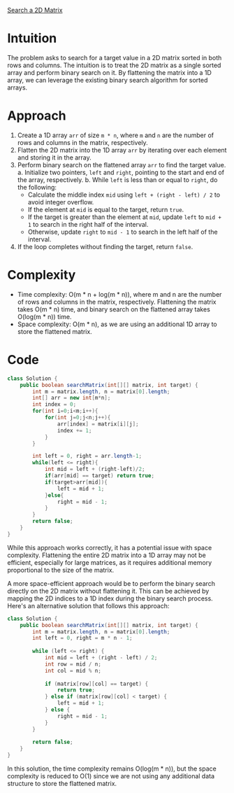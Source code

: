[Search a 2D Matrix](https://leetcode.com/problems/search-a-2d-matrix/description/)

# Intuition
The problem asks to search for a target value in a 2D matrix sorted in both rows and columns. The intuition is to treat the 2D matrix as a single sorted array and perform binary search on it. By flattening the matrix into a 1D array, we can leverage the existing binary search algorithm for sorted arrays.

# Approach
1. Create a 1D array `arr` of size `m * n`, where `m` and `n` are the number of rows and columns in the matrix, respectively.
2. Flatten the 2D matrix into the 1D array `arr` by iterating over each element and storing it in the array.
3. Perform binary search on the flattened array `arr` to find the target value.
   a. Initialize two pointers, `left` and `right`, pointing to the start and end of the array, respectively.
   b. While `left` is less than or equal to `right`, do the following:
      - Calculate the middle index `mid` using `left + (right - left) / 2` to avoid integer overflow.
      - If the element at `mid` is equal to the target, return `true`.
      - If the target is greater than the element at `mid`, update `left` to `mid + 1` to search in the right half of the interval.
      - Otherwise, update `right` to `mid - 1` to search in the left half of the interval.
4. If the loop completes without finding the target, return `false`.

# Complexity
- Time complexity: O(m * n + log(m * n)), where m and n are the number of rows and columns in the matrix, respectively. Flattening the matrix takes O(m * n) time, and binary search on the flattened array takes O(log(m * n)) time.
- Space complexity: O(m * n), as we are using an additional 1D array to store the flattened matrix.

# Code
```java
class Solution {
    public boolean searchMatrix(int[][] matrix, int target) {
        int m = matrix.length, n = matrix[0].length;
        int[] arr = new int[m*n];
        int index = 0;
        for(int i=0;i<m;i++){
            for(int j=0;j<n;j++){
                arr[index] = matrix[i][j];
                index += 1;
            }
        }

        int left = 0, right = arr.length-1;
        while(left <= right){
            int mid = left + (right-left)/2;
            if(arr[mid] == target) return true;
            if(target>arr[mid]){
                left = mid + 1;
            }else{
                right = mid - 1;
            }
        }
        return false;
    }
}
```

While this approach works correctly, it has a potential issue with space complexity. Flattening the entire 2D matrix into a 1D array may not be efficient, especially for large matrices, as it requires additional memory proportional to the size of the matrix.

A more space-efficient approach would be to perform the binary search directly on the 2D matrix without flattening it. This can be achieved by mapping the 2D indices to a 1D index during the binary search process. Here's an alternative solution that follows this approach:

```java
class Solution {
    public boolean searchMatrix(int[][] matrix, int target) {
        int m = matrix.length, n = matrix[0].length;
        int left = 0, right = m * n - 1;
        
        while (left <= right) {
            int mid = left + (right - left) / 2;
            int row = mid / n;
            int col = mid % n;
            
            if (matrix[row][col] == target) {
                return true;
            } else if (matrix[row][col] < target) {
                left = mid + 1;
            } else {
                right = mid - 1;
            }
        }
        
        return false;
    }
}
```

In this solution, the time complexity remains O(log(m * n)), but the space complexity is reduced to O(1) since we are not using any additional data structure to store the flattened matrix.